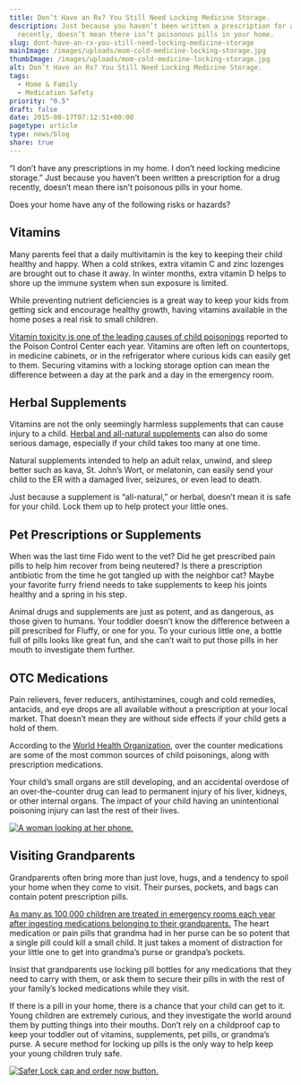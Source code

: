 ```yaml
---
title: Don’t Have an Rx? You Still Need Locking Medicine Storage.
description: Just because you haven’t been written a prescription for a drug
  recently, doesn’t mean there isn’t poisonous pills in your home.
slug: dont-have-an-rx-you-still-need-locking-medicine-storage
mainImage: /images/uploads/mom-cold-medicine-locking-storage.jpg
thumbImage: /images/uploads/mom-cold-medicine-locking-storage.jpg
alt: Don’t Have an Rx? You Still Need Locking Medicine Storage.
tags:
  - Home & Family
  - Medication Safety
priority: "0.5"
draft: false
date: 2015-08-17T07:12:51+00:00
pagetype: article
type: news/blog
share: true
---
```

“I don’t have any prescriptions in my home. I don’t need locking medicine storage.” Just because you haven’t been written a prescription for a drug recently, doesn’t mean there isn’t poisonous pills in your home.

Does your home have any of the following risks or hazards?

## Vitamins

Many parents feel that a daily multivitamin is the key to keeping their child healthy and happy. When a cold strikes, extra vitamin C and zinc lozenges are brought out to chase it away. In winter months, extra vitamin D helps to shore up the immune system when sun exposure is limited.

While preventing nutrient deficiencies is a great way to keep your kids from getting sick and encourage healthy growth, having vitamins available in the home poses a real risk to small children.

[Vitamin toxicity is one of the leading causes of child poisonings](/news/blog/protect-your-kids-from-the-1-cause-of-child-poisoning) reported to the Poison Control Center each year. Vitamins are often left on countertops, in medicine cabinets, or in the refrigerator where curious kids can easily get to them. Securing vitamins with a locking storage option can mean the difference between a day at the park and a day in the emergency room.

## Herbal Supplements

Vitamins are not the only seemingly harmless supplements that can cause injury to a child. [Herbal and all-natural supplements](/news/blog/10-innocent-supplements-that-could-poison-your-child) can also do some serious damage, especially if your child takes too many at one time.

Natural supplements intended to help an adult relax, unwind, and sleep better such as kava, St. John’s Wort, or melatonin, can easily send your child to the ER with a damaged liver, seizures, or even lead to death.

Just because a supplement is “all-natural,” or herbal, doesn’t mean it is safe for your child. Lock them up to help protect your little ones.

## Pet Prescriptions or Supplements

When was the last time Fido went to the vet? Did he get prescribed pain pills to help him recover from being neutered? Is there a prescription antibiotic from the time he got tangled up with the neighbor cat? Maybe your favorite furry friend needs to take supplements to keep his joints healthy and a spring in his step.

Animal drugs and supplements are just as potent, and as dangerous, as those given to humans. Your toddler doesn’t know the difference between a pill prescribed for Fluffy, or one for you. To your curious little one, a bottle full of pills looks like great fun, and she can’t wait to put those pills in her mouth to investigate them further.

## OTC Medications

Pain relievers, fever reducers, antihistamines, cough and cold remedies, antacids, and eye drops are all available without a prescription at your local market. That doesn’t mean they are without side effects if your child gets a hold of them.

According to the [World Health Organization](http://www.who.int/violence_injury_prevention/child/injury/world_report/Poisoning_english.pdf), over the counter medications are some of the most common sources of child poisonings, along with prescription medications.

Your child’s small organs are still developing, and an accidental overdose of an over-the-counter drug can lead to permanent injury of his liver, kidneys, or other internal organs. The impact of your child having an unintentional poisoning injury can last the rest of their lives.

[![A woman looking at her phone.](/images/uploads/rxguardian-well-rx-graphic.jpg "Save up to 80 percent on prescription drugs.")](https://www.wellrx.com/rx-discount-card/enroll/?invitecode=SaferLock%20&utm_source=SaferLock%20&utm_medium=affiliate&utm_campaign=%3cblogs%3E "WellRx Link")

## Visiting Grandparents

Grandparents often bring more than just love, hugs, and a tendency to spoil your home when they come to visit. Their purses, pockets, and bags can contain potent prescription pills.

[As many as 100,000 children are treated in emergency rooms each year after ingesting medications belonging to their grandparents.](http://www.keepyourchildsafe.org/child-safety-book/child-poisoning-facts-and-statistics.html) The heart medication or pain pills that grandma had in her purse can be so potent that a single pill could kill a small child. It just takes a moment of distraction for your little one to get into grandma’s purse or grandpa’s pockets.

Insist that grandparents use locking pill bottles for any medications that they need to carry with them, or ask them to secure their pills in with the rest of your family’s locked medications while they visit.

If there is a pill in your home, there is a chance that your child can get to it. Young children are extremely curious, and they investigate the world around them by putting things into their mouths. Don’t rely on a childproof cap to keep your toddler out of vitamins, supplements, pet pills, or grandma’s purse. A secure method for locking up pills is the only way to help keep your young children truly safe.

[![Safer Lock cap and order now button.](/images/uploads/safer-cta.png "Better safe than sorry. Lock up your meds.")](https://shop.rxguardian.com/products/safer-lock "Safer Lock Product Link")